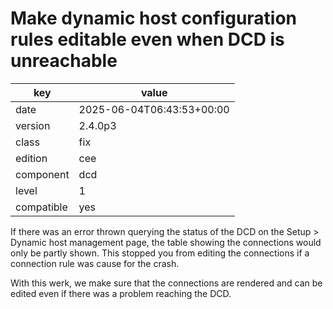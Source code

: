 [//]: # (werk v2)
# Make dynamic host configuration rules editable even when DCD is unreachable

key        | value
---------- | ---
date       | 2025-06-04T06:43:53+00:00
version    | 2.4.0p3
class      | fix
edition    | cee
component  | dcd
level      | 1
compatible | yes

If there was an error thrown querying the status of the DCD on the Setup
\> Dynamic host management page, the table showing the connections would
only be partly shown. This stopped you from editing the connections if a
connection rule was cause for the crash.

With this werk, we make sure that the connections are rendered and can
be edited even if there was a problem reaching the DCD.

